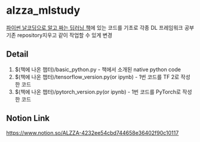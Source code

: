 # alzza_mlstudy
[파이썬 날코딩으로 알고 짜는 딥러닝 책](https://github.com/KONANtechnology/Academy.ALZZA/tree/master/codes)에 있는 코드를 기초로 각종 DL 프레임워크 공부
기존 repository지우고 같이 작업할 수 있게 변경

## Detail
1. $(책에 나온 챕터)/basic_python.py - 책에서 소개된 native python code
2. $(책에 나온 챕터)/tensorflow_version.py(or ipynb) - 1번 코드를 TF 2로 작성한 코드
3. $(책에 나온 챕터)/pytorch_version.py(or ipynb) - 1번 코드를 PyTorch로 작성한 코드

## Notion Link
https://www.notion.so/ALZZA-4232ee54cbd744658e36402f90c10117
